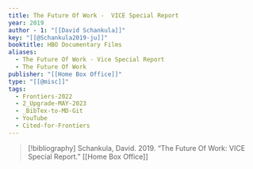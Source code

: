 ```yaml
---
title: The Future Of Work -  VICE Special Report
year: 2019
author - 1: "[[David Schankula]]"
key: "[[@Schankula2019-ju]]"
booktitle: HBO Documentary Films
aliases:
  - The Future Of Work - Vice Special Report
  - The Future Of Work
publisher: "[[Home Box Office]]"
type: "[[@misc]]"
tags:
  - Frontiers-2022
  - 2_Upgrade-MAY-2023
  - _BibTex-to-MD-Git
  - YouTube
  - Cited-for-Frontiers
---
```


> [!bibliography]
> Schankula, David. 2019. “The Future Of Work: VICE Special Report.” [[Home Box Office]]